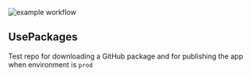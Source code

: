 ![example workflow](https://github.com/taboo09/UsePackages/actions/workflows/build.yml/badge.svg)
## UsePackages
Test repo for downloading a GitHub package and for publishing the app when environment is `prod`
